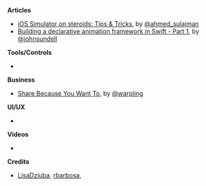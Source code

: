 
**Articles**

* [iOS Simulator on steroids: Tips & Tricks](https://medium.com/flawless-app-stories/simulator-on-steroids-c12774ca6b), by [@ahmed_sulajman](https://twitter.com/ahmed_sulajman)
* [Building a declarative animation framework in Swift - Part 1](https://www.swiftbysundell.com/posts/building-a-declarative-animation-framework-in-swift-part-1), by [@johnsundell](https://twitter.com/johnsundell)


**Tools/Controls**

*

**Business**

* [Share Because You Want To](https://medium.com/mobile-growth/share-because-you-want-to-c366beeea88c), by [@warpling](https://twitter.com/warpling)

**UI/UX**

*

**Videos**

*

**Credits**

* [LisaDziuba](https://github.com/lisadziuba), [rbarbosa](https://github.com/rbarbosa),
